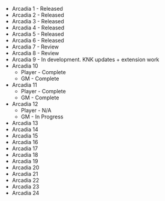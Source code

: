 * Arcadia 1 - Released
* Arcadia 2 - Released
* Arcadia 3 - Released
* Arcadia 4 - Released
* Arcadia 5 - Released
* Arcadia 6 - Released
* Arcadia 7 - Review
* Arcadia 8 - Review
* Arcadia 9 - In development. KNK updates + extension work
* Arcadia 10
  * Player - Complete
  * GM - Complete
* Arcadia 11
  * Player - Complete
  * GM - Complete
* Arcadia 12
  * Player - N/A
  * GM - In Progress
* Arcadia 13
* Arcadia 14
* Arcadia 15
* Arcadia 16
* Arcadia 17
* Arcadia 18
* Arcadia 19
* Arcadia 20
* Arcadia 21
* Arcadia 22
* Arcadia 23
* Arcadia 24
